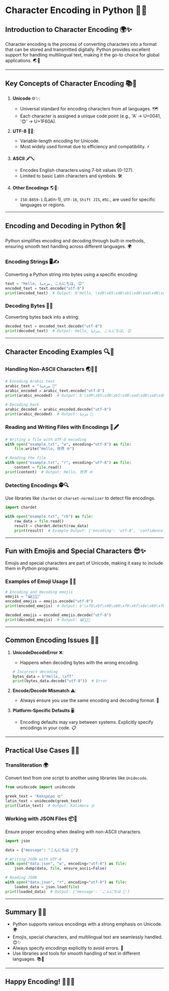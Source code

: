 # Character Encoding in Python 🐍✨

## Introduction to Character Encoding 🌍✨
Character encoding is the process of converting characters into a format that can be stored and transmitted digitally. Python provides excellent support for handling multilingual text, making it the go-to choice for global applications. 🌏🌈

---

## Key Concepts of Character Encoding 📚🚀

1. **Unicode** 🌐✨:
   - Universal standard for encoding characters from all languages. 🗺️
   - Each character is assigned a unique code point (e.g., 'A' -> U+0041, '😊' -> U+1F60A).

2. **UTF-8** 🧩💡:
   - Variable-length encoding for Unicode.
   - Most widely used format due to efficiency and compatibility. ⚡

3. **ASCII** 🖋️🔤:
   - Encodes English characters using 7-bit values (0-127).
   - Limited to basic Latin characters and symbols. 🛠️

4. **Other Encodings** 🌎🌟:
   - `ISO-8859-1` (Latin-1), `UTF-16`, `Shift JIS`, etc., are used for specific languages or regions.

---

## Encoding and Decoding in Python 🛠️🎯
Python simplifies encoding and decoding through built-in methods, ensuring smooth text handling across different languages. 🌍

### Encoding Strings 🖥️✍️
Converting a Python string into bytes using a specific encoding:
```python
text = "Hello, مرحبا, こんにちは, 😊"
encoded_text = text.encode("utf-8")
print(encoded_text)  # Output: b'Hello, \xd9\x85\xd8\xb1\xd8\xad\xd8\xa8\xd8\xa7, \xe3\x81\x93\xe3\x82\x93\xe3\x81\xab\xe3\x81\xa1\xe3\x81\xaf, \xf0\x9f\x98\x8a'
```

### Decoding Bytes 🔄💡
Converting bytes back into a string:
```python
decoded_text = encoded_text.decode("utf-8")
print(decoded_text)  # Output: Hello, مرحبا, こんにちは, 😊
```

---

## Character Encoding Examples 🔍📖

### Handling Non-ASCII Characters 🌏🧑‍💻
```python
# Encoding Arabic text
arabic_text = "مرحبا 🌟"
arabic_encoded = arabic_text.encode("utf-8")
print(arabic_encoded)  # Output: b'\xd9\x85\xd8\xb1\xd8\xad\xd8\xa8\xd8\xa7 \xf0\x9f\x8c\x9f'

# Decoding back
arabic_decoded = arabic_encoded.decode("utf-8")
print(arabic_decoded)  # Output: مرحبا 🌟
```

### Reading and Writing Files with Encodings 📁🖋️
```python
# Writing a file with UTF-8 encoding
with open("example.txt", "w", encoding="utf-8") as file:
    file.write("Hello, 世界 🌐")

# Reading the file
with open("example.txt", "r", encoding="utf-8") as file:
    content = file.read()
print(content)  # Output: Hello, 世界 🌐
```

### Detecting Encodings 🕵️🔍
Use libraries like `chardet` or `charset-normalizer` to detect file encodings.
```python
import chardet

with open("example.txt", "rb") as file:
    raw_data = file.read()
    result = chardet.detect(raw_data)
    print(result)  # Example Output: {'encoding': 'utf-8', 'confidence': 0.99}
```

---

## Fun with Emojis and Special Characters 😎✨

Emojis and special characters are part of Unicode, making it easy to include them in Python programs:

### Examples of Emoji Usage 🌈🎉
```python
# Encoding and decoding emojis
emojis = "😀🎉🔥✨"
encoded_emojis = emojis.encode("utf-8")
print(encoded_emojis)  # Output: b'\xf0\x9f\x98\x80\xf0\x9f\x8e\x89\xf0\x9f\x94\xa5\xe2\x9c\xa8'

decoded_emojis = encoded_emojis.decode("utf-8")
print(decoded_emojis)  # Output: 😀🎉🔥✨
```

---

## Common Encoding Issues 🐞🚨

1. **UnicodeDecodeError** ❌:
   - Happens when decoding bytes with the wrong encoding.
   ```python
   # Incorrect decoding
   bytes_data = b"Hello, \xff"
   print(bytes_data.decode("utf-8"))  # Error
   ```

2. **Encode/Decode Mismatch** ⚠️:
   - Always ensure you use the same encoding and decoding format. 🧠

3. **Platform-Specific Defaults** 🖥️:
   - Encoding defaults may vary between systems. Explicitly specify encodings in your code. 📋

---

## Practical Use Cases 🚀✨

### Transliteration 🌍
Convert text from one script to another using libraries like `Unidecode`.
```python
from unidecode import unidecode

greek_text = "Καλημέρα 🌞"
latin_text = unidecode(greek_text)
print(latin_text)  # Output: Kalimera 🌞
```

### Working with JSON Files 📦📁
Ensure proper encoding when dealing with non-ASCII characters.
```python
import json

data = {"message": "こんにちは 🌸"}

# Writing JSON with UTF-8
with open("data.json", "w", encoding="utf-8") as file:
    json.dump(data, file, ensure_ascii=False)

# Reading JSON
with open("data.json", "r", encoding="utf-8") as file:
    loaded_data = json.load(file)
print(loaded_data)  # Output: {'message': 'こんにちは 🌸'}
```

---

## Summary 📝🌟
- Python supports various encodings with a strong emphasis on Unicode. 🌍
- Emojis, special characters, and multilingual text are seamlessly handled. 😊✨
- Always specify encodings explicitly to avoid errors. 🚀
- Use libraries and tools for smooth handling of text in different languages. 📚🌈

---

**Happy Encoding! 🎉🌐✨**
---
